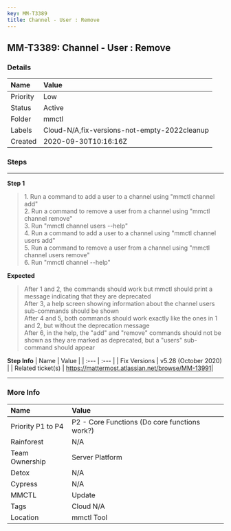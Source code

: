 ```yaml
---
key: MM-T3389
title: Channel - User : Remove
---
```


## MM-T3389: Channel - User : Remove

### Details

| Name     | Value                                        |
| :------- | :------------------------------------------- |
| Priority | Low                                          |
| Status   | Active                                       |
| Folder   | mmctl                                        |
| Labels   | Cloud-N/A,fix-versions-not-empty-2022cleanup |
| Created  | 2020-09-30T10:16:16Z                         |

### Steps

<hr/>

**Step 1**

> <article>1. Run a command to add a user to a channel using "mmctl channel add"<br>2. Run a command to remove a user from a channel using "mmctl channel remove"<br>3. Run "mmctl channel users --help"<br>4. Run a command to add a user to a channel using "mmctl channel users add"<br>5. Run a command to remove a user from a channel using "mmctl channel users remove"<br>6. Run "mmctl channel --help"</article>

**Expected**

> <article>After 1 and 2, the commands should work but mmctl should print a message indicating that they are deprecated<br>After 3, a help screen showing information about the channel users sub-commands should be shown<br>After 4 and 5, both commands should work exactly like the ones in 1 and 2, but without the deprecation message<br>After 6, in the help, the "add" and "remove" commands should not be shown as they are marked as deprecated, but a "users" sub-command should appear</article>

**Step Info**
| Name | Value |
| :--- | :--- |
| Fix Versions | v5.28 (October 2020) |
| Related ticket(s) | <a href="https://mattermost.atlassian.net/browse/MM-13991" rel="noopener noreferrer" target="_blank">https://mattermost.atlassian.net/browse/MM-13991</a>​​​​ |

<hr/>

### More Info

| Name              | Value                                         |
| :---------------- | :-------------------------------------------- |
| Priority P1 to P4 | P2 - Core Functions (Do core functions work?) |
| Rainforest        | N/A                                           |
| Team Ownership    | Server Platform                               |
| Detox             | N/A                                           |
| Cypress           | N/A                                           |
| MMCTL             | Update                                        |
| Tags              | Cloud N/A                                     |
| Location          | mmctl Tool                                    |
